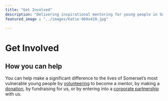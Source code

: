 ```yaml
---
title: "Get Involved"
description: "Delivering inspirational mentoring for young people in Somerset"
featured_image : "../images/Katie-960x420.jpg"

---
```

# Get Involved

## How you can help

You can help make a significant difference to the lives of Somerset’s most vulnerable young people by [volunteering](http://www.promisevolunteers.org.uk/) to become a mentor, by making a [donation](/donate), by fundraising for us, or by entering into a [corporate partnership](/corporate) with us.
